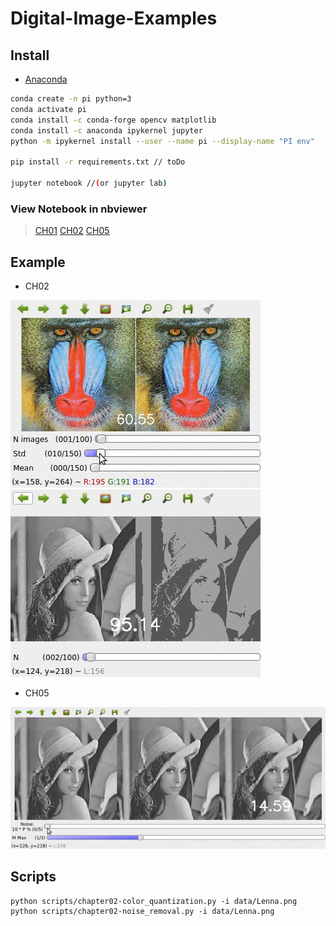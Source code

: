 # Digital-Image-Examples

## Install
* [Anaconda](https://www.anaconda.com/download/)

``` sh
conda create -n pi python=3
conda activate pi
conda install -c conda-forge opencv matplotlib
conda install -c anaconda ipykernel jupyter
python -m ipykernel install --user --name pi --display-name "PI env"

pip install -r requirements.txt // toDo

jupyter notebook //(or jupyter lab)
```

### View Notebook in nbviewer
> [CH01](https://nbviewer.jupyter.org/github/CarlosPena00/Digital-Image-Processing-Hands-On/blob/master/notebooks/chapter01.ipynb) [CH02](https://nbviewer.jupyter.org/github/CarlosPena00/Digital-Image-Processing-Hands-On/blob/master/notebooks/chapter02.ipynb) [CH05](https://nbviewer.jupyter.org/github/CarlosPena00/Digital-Image-Processing-Hands-On/blob/master/notebooks/chapter05.ipynb)

## Example
* CH02

![](data/ch02_noise.gif) ![](data/ch02_color.gif)

* CH05

![](data/ch05_adaptive.gif)

## Scripts


```
python scripts/chapter02-color_quantization.py -i data/Lenna.png
python scripts/chapter02-noise_removal.py -i data/Lenna.png
```
